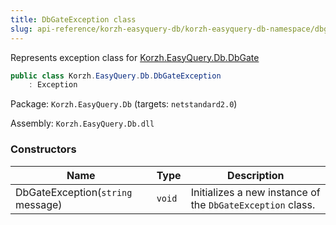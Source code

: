 ```yaml
---
title: DbGateException class
slug: api-reference/korzh-easyquery-db/korzh-easyquery-db-namespace/dbgateexception-class
---
```



Represents exception class for [Korzh.EasyQuery.Db.DbGate](/api-reference/korzh-easyquery-db/korzh-easyquery-db-namespace/dbgate-class)
```csharp
public class Korzh.EasyQuery.Db.DbGateException
    : Exception

```
Package: `Korzh.EasyQuery.Db` (targets: `netstandard2.0`)

Assembly: `Korzh.EasyQuery.Db.dll`

### Constructors

| Name | Type | Description | 
| --- | --- | --- | 
| DbGateException(`string` message) | `void` | Initializes a new instance of the `DbGateException` class. |